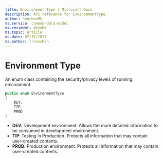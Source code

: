 ```yaml
---
title: Environment Type | Microsoft Docs
description: API reference for EnvironmentType.
author: honchenMS
ms.service: common-data-model
ms.reviewer: deonhe 
ms.topic: article
ms.date: 07/15/2021
ms.author: t-honchen
---
```


# Environment Type

An enum class containing the security/privacy levels of running environment.

```csharp
public enum EnvironmentType
{
    DEV,
    TIP,
    PROD
}
```


* **DEV**: Development environment. Allows the more detailed information to be consumed in development environment.
* **TIP**: Testing In Production. Protects all information that may contain user-created contents.
* **PROD**: Production environment. Protects all information that may contain user-created contents.
